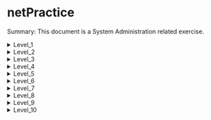 # netPractice

Summary: This document is a System Administration related exercise.

<details>

<summary>Level_1</summary>
<p>
	<img src="https://raw.githubusercontent.com/Mustapha-Nawawi-T/netPractice/main/photos/Level_1.png" alt="image Level_1">
</p>

### to connect client A with client B the shold have same mask (255.255.255.0) thene the maske well split the ip address to tow parts (ip of the network and ip of the node or host) in these case the ip of the network is 104.96.23.0 so we have arange of ip we can use (104.96.23.1 to 104.96.23.254 the last one is for brodcatsting (104.96.23.255)) so we gave client A ip of (104.96.23.1) and clinet B ip of (104.96.23.12) ;

### to connect clinet D withe clint C we do the same then but these time we have mask of (255.255.0.0) so we have range (211.191.0.1 to 211.191.255.255) so we gave clinet D ip of (211.191.245.1) and clinet C ip of (211.191.245.75) ;

</details>

<details>

<summary>Level_2</summary>
<p>
	<img src="https://raw.githubusercontent.com/Mustapha-Nawawi-T/netPractice/main/photos/Level_2.png" alt="image Level_2">
</p>

### in these level we did like level_1 but we tested ip addresses like 127.0.0.1 (we can't use these addresses (127.0.0.0) to (127.255.255) becouse the are loop bach addresses)

### and also we work we the last maske we can use its (/30) it's same as (255.255.252) that we gave use just tow addresses that we need 0.0.0.1 and 0.0.0.2

</details>

<details>

<summary>Level_3</summary>
<p>
	<img src="https://raw.githubusercontent.com/Mustapha-Nawawi-T/netPractice/main/photos/Level_3.png" alt="image Level_3">
</p>

### we dide as the last tow levels but these time we have what cold a switch it's a divise that connect multiple devises to creat a large local area networl (LAN) and that devise operates in layer 2 becouse he is just work with MAC addresses 

</details>

<details>

<summary>Level_4</summary>
<p>
	<img src="https://raw.githubusercontent.com/Mustapha-Nawawi-T/netPractice/main/photos/Level_4.png" alt="image Level_4">
</p>

### in these level we descovered what called a router we use to connect multiple (LAN) to creat a Wide area network (WAN) and thats device operates in layer 3 becouse he work with ip address

## we shode not give the gate waye an ip thats arledy taken from an interface in same router

</details>

<details>

<summary>Level_5</summary>
<p>
	<img src="https://raw.githubusercontent.com/Mustapha-Nawawi-T/netPractice/main/photos/Level_5.png" alt="image Level_5">
</p>

### in these level we worked with routing table its useful to deside were to send a package for example we confige what is the destanation and the nexte hop in these case we use default destanation its workes if we have just one way to sande samthing (routers have tow entarface) or we need to send some thene to unknowk destanation like internet thats whates we dide in these case

</details>

<details>

<summary>Level_6</summary>
<p>
	<img src="https://raw.githubusercontent.com/Mustapha-Nawawi-T/netPractice/main/photos/Level_6.png" alt="image Level_6">
</p>

### in these levle we whant to connect with a server (8.8.8.8 DNS server of google) but we need to confige the routing table of the server to find hes way to use so we dont use default destanation but instad we put the subnet mask of our network (104.88.18.128/25) we can also (0.0.0.0/1) but the importent stuff is our network shod be part of that subnet mask so if we do ex (104.88.18.128/26) its well not work becouse our network not part of it

</details>

<details>

<summary>Level_7</summary>
<p>
	<img src="https://raw.githubusercontent.com/Mustapha-Nawawi-T/netPractice/main/photos/Level_7.png" alt="image Level_7">
</p>

### these level its a simple one ,  in these levle we just applay what we learned in last few levels , we have just tow routers to pass to rech A from C or C from A so we allwes do 2 hops to make cummunicatione between A and C

</details>

<details>

<summary>Level_8</summary>
<p>
	<img src="https://raw.githubusercontent.com/Mustapha-Nawawi-T/netPractice/main/photos/Level_8.png" alt="image Level_8">
</p>

### in these level we have to connect 2 network, we whant to connect theme with the internit, if we look at the routing table of internet 1 (157.111.65.0/26) thats mean that internit can only send to networks that in these subnet mask to solve these we devided that subnet mask to 4 smaller networks by adding 2 bits to the mask (/26 + 2 --> /28), we use 2 network of it and thats how internet can connect to differnt networks

</details>

<details>

<summary>Level_9</summary>
<p>
	<img src="https://raw.githubusercontent.com/Mustapha-Nawawi-T/netPractice/main/photos/Level_9.png" alt="image Level_9">
</p>

### the same as level before but now we have three destanations from internet to our networks so we are free to set three differnt ip network for our networks 

</details>

<details>

<summary>Level_10</summary>
<p>
	<img src="https://raw.githubusercontent.com/Mustapha-Nawawi-T/netPractice/main/photos/Level_10.png" alt="image Level_10">
</p>

### these is the same as the level before but we have just one distination in internet 1 so all our networks must be in that subnet mask (the distination)

</details>
